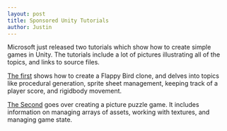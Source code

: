```yaml
---
layout: post
title: Sponsored Unity Tutorials
author: Justin
---
```


Microsoft just released two tutorials which show how to create simple games in Unity. The tutorials include a lot of pictures illustrating all of the topics, and links to source files.

[The first](http://www.gamasutra.com/view/news/246495/Sponsored_A_Flappy_Bird_clone_in_Unity_source_code_provided.php) shows how to create a Flappy Bird clone, and delves into topics like procedural generation, sprite sheet management, keeping track of a player score, and rigidbody movement.

[The Second](http://www.gamasutra.com/view/news/246373/Sponsored_Creating_a_simple_picture_puzzle_in_Unity_source_code_included.php) goes over creating a picture puzzle game. It includes information on managing arrays of assets, working with textures, and managing game state.